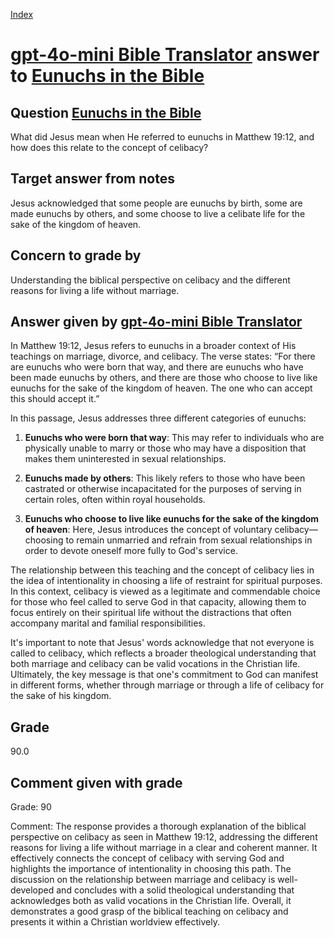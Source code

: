
[Index](../../index.md)
# [gpt-4o-mini Bible Translator](../../answering_models/gpt-4o-mini_Bible_Translator.md) answer to [Eunuchs in the Bible](../../questions/Eunuchs_in_the_Bible.md)

## Question [Eunuchs in the Bible](../../questions/Eunuchs_in_the_Bible.md)
What did Jesus mean when He referred to eunuchs in Matthew 19:12, and how does this relate to the concept of celibacy?

## Target answer from notes
Jesus acknowledged that some people are eunuchs by birth, some are made eunuchs by others, and some choose to live a celibate life for the sake of the kingdom of heaven.

## Concern to grade by
Understanding the biblical perspective on celibacy and the different reasons for living a life without marriage.

## Answer given by [gpt-4o-mini Bible Translator](../../answering_models/gpt-4o-mini_Bible_Translator.md)
In Matthew 19:12, Jesus refers to eunuchs in a broader context of His teachings on marriage, divorce, and celibacy. The verse states: “For there are eunuchs who were born that way, and there are eunuchs who have been made eunuchs by others, and there are those who choose to live like eunuchs for the sake of the kingdom of heaven. The one who can accept this should accept it.”

In this passage, Jesus addresses three different categories of eunuchs:

1. **Eunuchs who were born that way**: This may refer to individuals who are physically unable to marry or those who may have a disposition that makes them uninterested in sexual relationships.

2. **Eunuchs made by others**: This likely refers to those who have been castrated or otherwise incapacitated for the purposes of serving in certain roles, often within royal households.

3. **Eunuchs who choose to live like eunuchs for the sake of the kingdom of heaven**: Here, Jesus introduces the concept of voluntary celibacy—choosing to remain unmarried and refrain from sexual relationships in order to devote oneself more fully to God's service.

The relationship between this teaching and the concept of celibacy lies in the idea of intentionality in choosing a life of restraint for spiritual purposes. In this context, celibacy is viewed as a legitimate and commendable choice for those who feel called to serve God in that capacity, allowing them to focus entirely on their spiritual life without the distractions that often accompany marital and familial responsibilities.

It's important to note that Jesus' words acknowledge that not everyone is called to celibacy, which reflects a broader theological understanding that both marriage and celibacy can be valid vocations in the Christian life. Ultimately, the key message is that one's commitment to God can manifest in different forms, whether through marriage or through a life of celibacy for the sake of his kingdom.

## Grade
90.0

## Comment given with grade
Grade: 90

Comment: The response provides a thorough explanation of the biblical perspective on celibacy as seen in Matthew 19:12, addressing the different reasons for living a life without marriage in a clear and coherent manner. It effectively connects the concept of celibacy with serving God and highlights the importance of intentionality in choosing this path. The discussion on the relationship between marriage and celibacy is well-developed and concludes with a solid theological understanding that acknowledges both as valid vocations in the Christian life. Overall, it demonstrates a good grasp of the biblical teaching on celibacy and presents it within a Christian worldview effectively.
